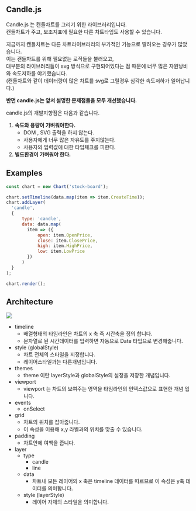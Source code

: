 <h2>Candle.js</h2>
<p>
Candle.js 는 캔들차트를 그리기 위한 라이브러리입니다.<br/>
캔들차트가 주고, 보조지표에 필요한 다른 차트타입도 사용할 수 있습니다.
</p>

<p>
지금까지 캔들차트는 다른 차트라이브러리의 부가적인 기능으로 딸려오는 경우가 많았습니다.<br/>
이는 캔들차트를 위해 필요없는 로직들을 불러오고,<br/>
대부분의 라이브러리들이 svg 방식으로 구현되어있다는 점 때문에 너무 많은 자원낭비와 속도저하를 야기했습니다.<br/>
(캔들차트와 같이 데이터량이 많은 차트를 svg로 그릴경우 심각한 속도저하가 일어납니다.)<br/>
</p>

<p><b>반면 candle.js는 앞서 설명한 문제점들을 모두 개선했습니다.</b></p>
  
<p>
candle.js의 개발지향점은 다음과 같습니다.
<ol>
  <li>
    <b>속도와 용량이 가벼워야한다.</b>
    <ul>
      <li>DOM , SVG 출력을 하지 않는다.</li>
      <li>사용자에게 너무 많은 자유도를 주지않는다.</li>
      <li>사용자의 입력값에 대한 타입체크를 피한다.</li>
    </ul>
  </li>
  <li>
    <b>빌드환경이 가벼워야 한다.</b>
  </li>
</ol>
</p>

<h2>Examples</h2>

```js
const chart = new Chart('stock-board');

chart.setTimeline(data.map(item => item.CreateTime));
chart.addLayer(
  'candle',
  {
      type: 'candle',
      data: data.map(
        item => ({
            open: item.OpenPrice,
            close: item.ClosePrice,
            high: item.HighPrice,
            low: item.LowPrice
        })
      )
  }
);

chart.render();
```

<h2>Architecture</h2>
<p><img src="http://i.imgur.com/QqDMIgS.png"/></p>

* timeline
	* 배열형태의 타임라인은 차트의 x 축 즉 시간축을 정의 합니다.
	* 문자열로 된 시간데이터를 입력하면 자동으로 Date 타입으로 변경해줍니다.
* style (globalStyle)
	* 차트 전체의 스타일을 지정합니다.
	* 레이어스타일과는 다른개념입니다.
* themes
	* theme 이란 layerStyle과 globalStyle의 설정을 저장한 개념입니다.
* viewport
	* viewport 는 차트의 보여주는 영역을 타임라인의 인덱스값으로 표현한 개념 입니다.
* events
	* onSelect
* grid
	* 차트의 위치를 잡아줍니다.
	* 이 속성을 이용해 x,y 라벨과의 위치를 맞출 수 있습니다.
* padding
    * 차트안에 여백을 줍니다.
* layer
	* type
		* candle
		* line
	* data
   		* 차트내 모든 레이어의 x 축은 timeline 데이터를 따르므로 이 속성은 y축 데이터를 의미합니다.
   	* style (layerStyle)
		* 레이어 자체의 스타일을 의미합니다.

